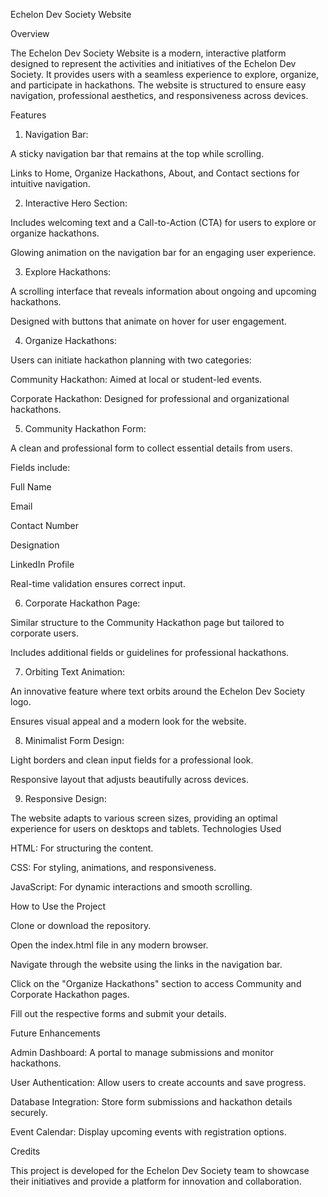 Echelon Dev Society Website

Overview

The Echelon Dev Society Website is a modern, interactive platform designed to represent the activities and initiatives of the Echelon Dev Society. It provides users with a seamless experience to explore, organize, and participate in hackathons. The website is structured to ensure easy navigation, professional aesthetics, and responsiveness across devices.

Features

1. Navigation Bar:

A sticky navigation bar that remains at the top while scrolling.

Links to Home, Organize Hackathons, About, and Contact sections for intuitive navigation.

2. Interactive Hero Section:

Includes welcoming text and a Call-to-Action (CTA) for users to explore or organize hackathons.

Glowing animation on the navigation bar for an engaging user experience.

3. Explore Hackathons:

A scrolling interface that reveals information about ongoing and upcoming hackathons.

Designed with buttons that animate on hover for user engagement.

4. Organize Hackathons:

Users can initiate hackathon planning with two categories:

Community Hackathon: Aimed at local or student-led events.

Corporate Hackathon: Designed for professional and organizational hackathons.

5. Community Hackathon Form:

A clean and professional form to collect essential details from users.

Fields include:

Full Name

Email

Contact Number

Designation

LinkedIn Profile

Real-time validation ensures correct input.

6. Corporate Hackathon Page:

Similar structure to the Community Hackathon page but tailored to corporate users.

Includes additional fields or guidelines for professional hackathons.

7. Orbiting Text Animation:

An innovative feature where text orbits around the Echelon Dev Society logo.

Ensures visual appeal and a modern look for the website.

8. Minimalist Form Design:

Light borders and clean input fields for a professional look.

Responsive layout that adjusts beautifully across devices.

9. Responsive Design:

The website adapts to various screen sizes, providing an optimal experience for users on desktops and tablets.
Technologies Used

HTML: For structuring the content.

CSS: For styling, animations, and responsiveness.

JavaScript: For dynamic interactions and smooth scrolling.

How to Use the Project

Clone or download the repository.

Open the index.html file in any modern browser.

Navigate through the website using the links in the navigation bar.

Click on the "Organize Hackathons" section to access Community and Corporate Hackathon pages.

Fill out the respective forms and submit your details.

Future Enhancements

Admin Dashboard: A portal to manage submissions and monitor hackathons.

User Authentication: Allow users to create accounts and save progress.

Database Integration: Store form submissions and hackathon details securely.

Event Calendar: Display upcoming events with registration options.

Credits

This project is developed for the Echelon Dev Society team to showcase their initiatives and provide a platform for innovation and collaboration.
